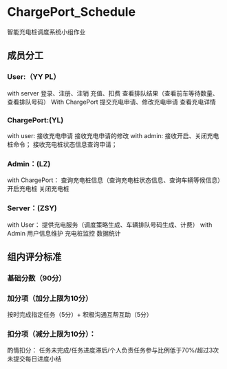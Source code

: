 # ChargePort_Schedule
智能充电桩调度系统小组作业

## 成员分工

### User:（YY PL）
with server
登录、注册、注销
充值、扣费
查看排队结果（查看前车等待数量、查看排队号码）
With ChargePort
提交充电申请、修改充电申请
查看充电详情


### ChargePort:(YL)
with user:
接收充电申请
接收充电申请的修改
with admin:
接收开启、关闭充电桩命令；
接收充电桩状态信息查询申请；


### Admin：(LZ)
with ChargePort：
查询充电桩信息（查询充电桩状态信息、查询车辆等候信息）
开启充电桩
关闭充电桩


### Server：(ZSY)
with User：
提供充电服务（调度策略生成、车辆排队号码生成、计费）
with Admin
用户信息维护
充电桩监控
数据统计


## 组内评分标准
### 基础分数（90分）

### 加分项（加分上限为10分）
按时完成指定任务（5分）+ 积极沟通互帮互助（5分）

### 扣分项（减分上限为10分）：
酌情扣分：
任务未完成/任务进度滞后/个人负责任务参与比例低于70%/超过3次未提交每日进度小结

 
